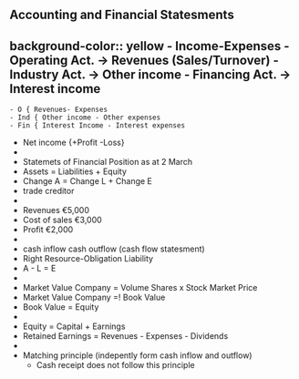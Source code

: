 ## Accounting and Financial Statesments
background-color:: yellow
	- Income-Expenses
		- Operating Act. -> Revenues (Sales/Turnover)
		- Industry Act. -> Other income
		- Financing Act. -> Interest income
-
	- O { Revenues- Expenses
	- Ind { Other income - Other expenses
	- Fin { Interest Income - Interest expenses
- Net income {+Profit -Loss}
-
- Statemets of Financial Position as at 2 March
- Assets = Liabilities + Equity
- Change A = Change L + Change E
- trade creditor
-
- Revenues €5,000
- Cost of sales €3,000
- Profit €2,000
-
- cash inflow cash outflow (cash flow statesment)
- Right Resource-Obligation Liability
- A - L = E
-
- Market Value Company = Volume Shares x Stock Market Price
- Market Value Company =! Book Value
- Book Value = Equity
-
- Equity = Capital + Earnings
- Retained Earnings = Revenues - Expenses - Dividends
-
- Matching principle (indepently form cash inflow and outflow)
	- Cash receipt does not follow this principle
